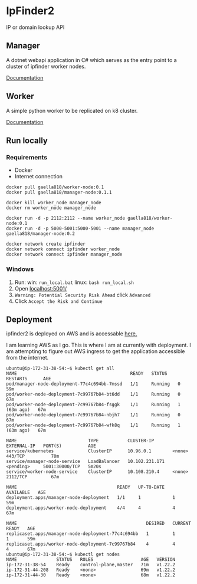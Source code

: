 # IpFinder2
IP or domain lookup API

## Manager

A dotnet webapi application in C# which serves as the entry point to a cluster of ipfinder worker nodes.

[Documentation](manager/README.md)


## Worker

A simple python worker to be replicated on k8 cluster.

[Documentation](worker/README.md)

## Run locally

### Requirements

* Docker
* Internet connection

```
docker pull gaella818/worker-node:0.1
docker pull gaella818/manager-node:0.1.1

docker kill worker_node manager_node
docker rm worker_node manager_node

docker run -d -p 2112:2112 --name worker_node gaella818/worker-node:0.1
docker run -d -p 5000-5001:5000-5001 --name manager_node gaella818/manager-node:0.2

docker network create ipfinder
docker network connect ipfinder worker_node
docker network connect ipfinder manager_node
```

### Windows
1) Run: win: `run_local.bat` linux: `bash run_local.sh`
1) Open [localhost:5001/](https://localhost:5001/)
1) `Warning: Potential Security Risk Ahead` click `Advanced`
1) Click `Accept the Risk and Continue`

## Deployment

ipfinder2 is deployed on AWS and is accessable [here.]()

I am learning AWS as I go. This is where I am at currently with deployment. I am
attempting to figure out AWS ingress to get the application accessible from the
internet.


```
ubuntu@ip-172-31-38-54:~$ kubectl get all
NAME                                           READY   STATUS    RESTARTS      AGE
pod/manager-node-deployment-77c4c694bb-7mssd   1/1     Running   0             59m
pod/worker-node-deployment-7c99767b84-bt6dd    1/1     Running   0             67m
pod/worker-node-deployment-7c99767b84-fsggk    1/1     Running   1 (63m ago)   67m
pod/worker-node-deployment-7c99767b84-nbjh7    1/1     Running   0             67m
pod/worker-node-deployment-7c99767b84-wfk8q    1/1     Running   1 (63m ago)   67m

NAME                           TYPE           CLUSTER-IP       EXTERNAL-IP   PORT(S)          AGE
service/kubernetes             ClusterIP      10.96.0.1        <none>        443/TCP          70m
service/manager-node-service   LoadBalancer   10.102.231.171   <pending>     5001:30000/TCP   5m20s
service/worker-node-service    ClusterIP      10.108.210.4     <none>        2112/TCP         67m

NAME                                      READY   UP-TO-DATE   AVAILABLE   AGE
deployment.apps/manager-node-deployment   1/1     1            1           59m
deployment.apps/worker-node-deployment    4/4     4            4           67m

NAME                                                 DESIRED   CURRENT   READY   AGE
replicaset.apps/manager-node-deployment-77c4c694bb   1         1         1       59m
replicaset.apps/worker-node-deployment-7c99767b84    4         4         4       67m
ubuntu@ip-172-31-38-54:~$ kubectl get nodes
NAME               STATUS   ROLES                  AGE   VERSION
ip-172-31-38-54    Ready    control-plane,master   71m   v1.22.2
ip-172-31-44-208   Ready    <none>                 69m   v1.22.2
ip-172-31-44-30    Ready    <none>                 68m   v1.22.2
```